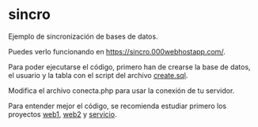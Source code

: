 # sincro
Ejemplo de sincronización de bases de datos.

Puedes verlo funcionando en https://sincro.000webhostapp.com/.

Para poder ejecutarse el código, primero han de crearse la base de datos,
el usuario y la tabla con el script del archivo [create.sql](/sql/create.sql).

Modifica el archivo conecta.php para usar la conexión de tu servidor.

Para entender mejor el código, se recomienda estudiar primero los
proyectos [web1](https://github.com/gilpgnet/web1),
[web2](https://github.com/gilpgnet/web2) y
[servicio](https://github.com/gilpgnet/servicio).